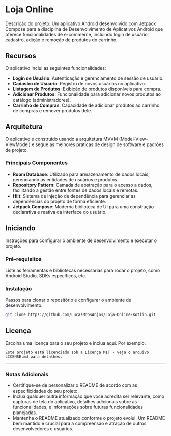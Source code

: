 # Loja Online

Descrição do projeto: Um aplicativo Android desenvolvido com Jetpack Compose para a disciplina de Desenvolvimento de Aplicativos Android que oferece funcionalidades de e-commerce, incluindo login de usuário, cadastro, adição e remoção de produtos do carrinho.

## Recursos

O aplicativo inclui as seguintes funcionalidades:

- **Login de Usuário**: Autenticação e gerenciamento de sessão de usuário.
- **Cadastro de Usuário**: Registro de novos usuários no aplicativo.
- **Listagem de Produtos**: Exibição de produtos disponíveis para compra.
- **Adicionar Produtos**: Funcionalidade para adicionar novos produtos ao catálogo (administradores).
- **Carrinho de Compras**: Capacidade de adicionar produtos ao carrinho de compras e remover produtos dele.

## Arquitetura

O aplicativo é construído usando a arquitetura MVVM (Model-View-ViewModel) e segue as melhores práticas de design de software e padrões de projeto.

### Principais Componentes

- **Room Database**: Utilizado para armazenamento de dados locais, gerenciando as entidades de usuários e produtos.
- **Repository Pattern**: Camada de abstração para o acesso a dados, facilitando a gestão entre fontes de dados locais e remotas.
- **Hilt**: Sistema de injeção de dependência para gerenciar as dependências do projeto de forma eficiente.
- **Jetpack Compose**: Moderna biblioteca de UI para uma construção declarativa e reativa da interface do usuário.

## Iniciando

Instruções para configurar o ambiente de desenvolvimento e executar o projeto.

### Pré-requisitos

Liste as ferramentas e bibliotecas necessárias para rodar o projeto, como Android Studio, SDKs específicos, etc.

### Instalação

Passos para clonar o repositório e configurar o ambiente de desenvolvimento.

```bash
git clone https://github.com/LucasMdosAnjos/Loja-Online-Kotlin.git
```

## Licença

Escolha uma licença para o seu projeto e inclua aqui. Por exemplo:

```
Este projeto está licenciado sob a Licença MIT - veja o arquivo LICENSE.md para detalhes.
```

---

### Notas Adicionais

- Certifique-se de personalizar o README de acordo com as especificidades do seu projeto.
- Inclua qualquer outra informação que você acredita ser relevante, como capturas de tela do aplicativo, detalhes adicionais sobre as funcionalidades, e informações sobre futuras funcionalidades planejadas.
- Mantenha o README atualizado conforme o projeto evolui. Um README bem mantido é crucial para a compreensão e atração de outros desenvolvedores e usuários.
